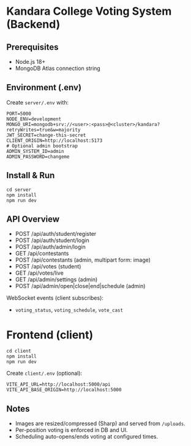 # Kandara College Voting System (Backend)

## Prerequisites
- Node.js 18+
- MongoDB Atlas connection string

## Environment (.env)
Create `server/.env` with:

```
PORT=5000
NODE_ENV=development
MONGO_URI=mongodb+srv://<user>:<pass>@<cluster>/kandara?retryWrites=true&w=majority
JWT_SECRET=change-this-secret
CLIENT_ORIGIN=http://localhost:5173
# Optional admin bootstrap
ADMIN_SYSTEM_ID=admin
ADMIN_PASSWORD=changeme
```

## Install & Run
```
cd server
npm install
npm run dev
```

## API Overview
- POST /api/auth/student/register
- POST /api/auth/student/login
- POST /api/auth/admin/login
- GET  /api/contestants
- POST /api/contestants (admin, multipart form: image)
- POST /api/votes (student)
- GET  /api/votes/live
- GET  /api/admin/settings (admin)
- POST /api/admin/open|close|end|schedule (admin)

WebSocket events (client subscribes):
- `voting_status`, `voting_schedule`, `vote_cast`

# Frontend (client)
```
cd client
npm install
npm run dev
```

Create `client/.env` (optional):
```
VITE_API_URL=http://localhost:5000/api
VITE_API_BASE_ORIGIN=http://localhost:5000
```

## Notes
- Images are resized/compressed (Sharp) and served from `/uploads`.
- Per-position voting is enforced in DB and UI.
- Scheduling auto-opens/ends voting at configured times.

